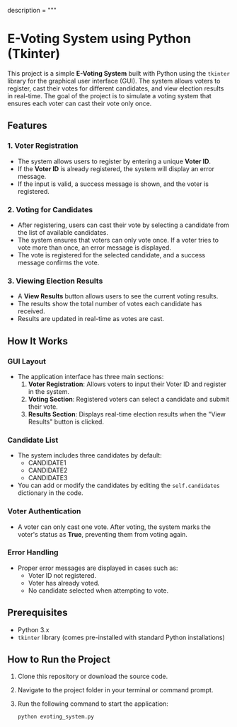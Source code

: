 description = """
# E-Voting System using Python (Tkinter)

This project is a simple **E-Voting System** built with Python using the `tkinter` library for the graphical user interface (GUI). The system allows voters to register, cast their votes for different candidates, and view election results in real-time. The goal of the project is to simulate a voting system that ensures each voter can cast their vote only once.

## Features

### 1. **Voter Registration**
   - The system allows users to register by entering a unique **Voter ID**.
   - If the **Voter ID** is already registered, the system will display an error message.
   - If the input is valid, a success message is shown, and the voter is registered.

### 2. **Voting for Candidates**
   - After registering, users can cast their vote by selecting a candidate from the list of available candidates.
   - The system ensures that voters can only vote once. If a voter tries to vote more than once, an error message is displayed.
   - The vote is registered for the selected candidate, and a success message confirms the vote.

### 3. **Viewing Election Results**
   - A **View Results** button allows users to see the current voting results.
   - The results show the total number of votes each candidate has received.
   - Results are updated in real-time as votes are cast.

## How It Works

### GUI Layout
- The application interface has three main sections:
  1. **Voter Registration**: Allows voters to input their Voter ID and register in the system.
  2. **Voting Section**: Registered voters can select a candidate and submit their vote.
  3. **Results Section**: Displays real-time election results when the "View Results" button is clicked.

### Candidate List
- The system includes three candidates by default:
  - CANDIDATE1
  - CANDIDATE2
  - CANDIDATE3
- You can add or modify the candidates by editing the `self.candidates` dictionary in the code.

### Voter Authentication
- A voter can only cast one vote. After voting, the system marks the voter's status as **True**, preventing them from voting again.

### Error Handling
- Proper error messages are displayed in cases such as:
  - Voter ID not registered.
  - Voter has already voted.
  - No candidate selected when attempting to vote.

## Prerequisites

- Python 3.x
- `tkinter` library (comes pre-installed with standard Python installations)

## How to Run the Project

1. Clone this repository or download the source code.
2. Navigate to the project folder in your terminal or command prompt.
3. Run the following command to start the application:

   ```bash
   python evoting_system.py
